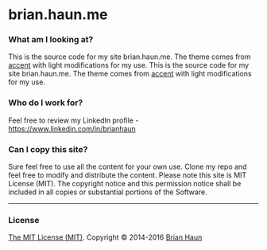 # brian.haun.me

### What am I looking at?

This is the source code for my site brian.haun.me. The theme comes from [accent](http://github.com/bk2dcradle/accent) with light modifications for my use.
This is the source code for my site brian.haun.me. The theme comes from [accent](https://github.com/bk2dcradle/accent) with light modifications for my use.

### Who do I work for?

Feel free to review my LinkedIn profile - https://www.linkedin.com/in/brianhaun

### Can I copy this site?

Sure feel free to use all the content for your own use. Clone my repo and feel free to modify and distribute the content. Please note this site is MIT License (MIT). The copyright notice and this permission notice shall be included in all copies or substantial portions of the Software.

---

### License

[The MIT License (MIT)](https://github.com/brian4286/brian4286.github.io/LICENSE). Copyright &copy; 2014-2016 [Brian Haun](https://twitter.com/bria4286)
